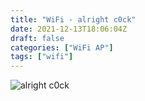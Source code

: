 ```yaml
---
title: "WiFi - alright c0ck"
date: 2021-12-13T18:06:04Z
draft: false
categories: ["WiFi AP"]
tags: ["wifi"]
---
```


![alright c0ck](/img/wifiap/wifi-c0ck_2.png)
